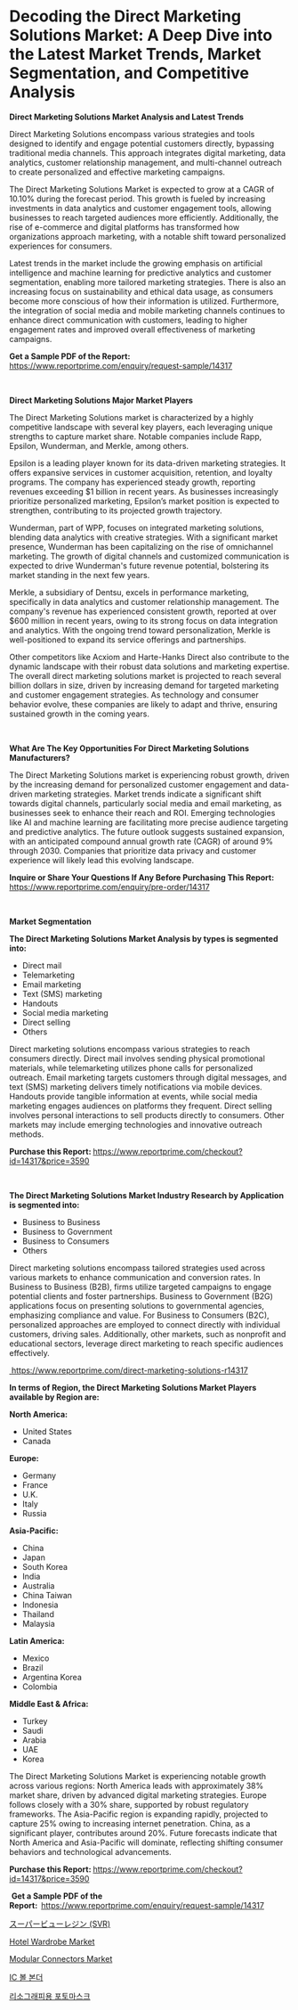 <p><h1>Decoding the Direct Marketing Solutions Market: A Deep Dive into the Latest Market Trends, Market Segmentation, and Competitive Analysis</h1></p><p><strong>Direct Marketing Solutions Market Analysis and Latest Trends</strong></p>
<p><p>Direct Marketing Solutions encompass various strategies and tools designed to identify and engage potential customers directly, bypassing traditional media channels. This approach integrates digital marketing, data analytics, customer relationship management, and multi-channel outreach to create personalized and effective marketing campaigns. </p><p>The Direct Marketing Solutions Market is expected to grow at a CAGR of 10.10% during the forecast period. This growth is fueled by increasing investments in data analytics and customer engagement tools, allowing businesses to reach targeted audiences more efficiently. Additionally, the rise of e-commerce and digital platforms has transformed how organizations approach marketing, with a notable shift toward personalized experiences for consumers. </p><p>Latest trends in the market include the growing emphasis on artificial intelligence and machine learning for predictive analytics and customer segmentation, enabling more tailored marketing strategies. There is also an increasing focus on sustainability and ethical data usage, as consumers become more conscious of how their information is utilized. Furthermore, the integration of social media and mobile marketing channels continues to enhance direct communication with customers, leading to higher engagement rates and improved overall effectiveness of marketing campaigns.</p></p>
<p><strong>Get a Sample PDF of the Report:&nbsp;</strong> <a href="https://www.reportprime.com/enquiry/request-sample/14317">https://www.reportprime.com/enquiry/request-sample/14317</a></p>
<p>&nbsp;</p>
<p><strong>Direct Marketing Solutions Major Market Players</strong></p>
<p><p>The Direct Marketing Solutions market is characterized by a highly competitive landscape with several key players, each leveraging unique strengths to capture market share. Notable companies include Rapp, Epsilon, Wunderman, and Merkle, among others.</p><p>Epsilon is a leading player known for its data-driven marketing strategies. It offers expansive services in customer acquisition, retention, and loyalty programs. The company has experienced steady growth, reporting revenues exceeding $1 billion in recent years. As businesses increasingly prioritize personalized marketing, Epsilon’s market position is expected to strengthen, contributing to its projected growth trajectory.</p><p>Wunderman, part of WPP, focuses on integrated marketing solutions, blending data analytics with creative strategies. With a significant market presence, Wunderman has been capitalizing on the rise of omnichannel marketing. The growth of digital channels and customized communication is expected to drive Wunderman's future revenue potential, bolstering its market standing in the next few years.</p><p>Merkle, a subsidiary of Dentsu, excels in performance marketing, specifically in data analytics and customer relationship management. The company's revenue has experienced consistent growth, reported at over $600 million in recent years, owing to its strong focus on data integration and analytics. With the ongoing trend toward personalization, Merkle is well-positioned to expand its service offerings and partnerships.</p><p>Other competitors like Acxiom and Harte-Hanks Direct also contribute to the dynamic landscape with their robust data solutions and marketing expertise. The overall direct marketing solutions market is projected to reach several billion dollars in size, driven by increasing demand for targeted marketing and customer engagement strategies. As technology and consumer behavior evolve, these companies are likely to adapt and thrive, ensuring sustained growth in the coming years.</p></p>
<p>&nbsp;</p>
<p><strong>What Are The Key Opportunities For Direct Marketing Solutions Manufacturers?</strong></p>
<p><p>The Direct Marketing Solutions market is experiencing robust growth, driven by the increasing demand for personalized customer engagement and data-driven marketing strategies. Market trends indicate a significant shift towards digital channels, particularly social media and email marketing, as businesses seek to enhance their reach and ROI. Emerging technologies like AI and machine learning are facilitating more precise audience targeting and predictive analytics. The future outlook suggests sustained expansion, with an anticipated compound annual growth rate (CAGR) of around 9% through 2030. Companies that prioritize data privacy and customer experience will likely lead this evolving landscape.</p></p>
<p><strong>Inquire or Share Your Questions If Any Before Purchasing This Report:</strong> <a href="https://www.reportprime.com/enquiry/pre-order/14317">https://www.reportprime.com/enquiry/pre-order/14317</a></p>
<p>&nbsp;</p>
<p><strong>Market Segmentation</strong></p>
<p><strong>The Direct Marketing Solutions Market Analysis by types is segmented into:</strong></p>
<p><ul><li>Direct mail</li><li>Telemarketing</li><li>Email marketing</li><li>Text (SMS) marketing</li><li>Handouts</li><li>Social media marketing</li><li>Direct selling</li><li>Others</li></ul></p>
<p><p>Direct marketing solutions encompass various strategies to reach consumers directly. Direct mail involves sending physical promotional materials, while telemarketing utilizes phone calls for personalized outreach. Email marketing targets customers through digital messages, and text (SMS) marketing delivers timely notifications via mobile devices. Handouts provide tangible information at events, while social media marketing engages audiences on platforms they frequent. Direct selling involves personal interactions to sell products directly to consumers. Other markets may include emerging technologies and innovative outreach methods.</p></p>
<p><strong>Purchase this Report:&nbsp;</strong><a href="https://www.reportprime.com/checkout?id=14317&price=3590">https://www.reportprime.com/checkout?id=14317&price=3590</a></p>
<p>&nbsp;</p>
<p><strong>The Direct Marketing Solutions Market Industry Research by Application is segmented into:</strong></p>
<p><ul><li>Business to Business</li><li>Business to Government</li><li>Business to Consumers</li><li>Others</li></ul></p>
<p><p>Direct marketing solutions encompass tailored strategies used across various markets to enhance communication and conversion rates. In Business to Business (B2B), firms utilize targeted campaigns to engage potential clients and foster partnerships. Business to Government (B2G) applications focus on presenting solutions to governmental agencies, emphasizing compliance and value. For Business to Consumers (B2C), personalized approaches are employed to connect directly with individual customers, driving sales. Additionally, other markets, such as nonprofit and educational sectors, leverage direct marketing to reach specific audiences effectively.</p></p>
<p><a href="https://www.reportprime.com/direct-marketing-solutions-r14317">&nbsp;https://www.reportprime.com/direct-marketing-solutions-r14317</a></p>
<p><strong>In terms of Region, the Direct Marketing Solutions Market Players available by Region are:</strong></p>
<p>
    <p> <strong> North America: </strong>
        <ul>
            <li>United States</li>
            <li>Canada</li>
        </ul>
        </p> 
    <p> <strong> Europe: </strong>
        <ul>
            <li>Germany</li>
            <li>France</li>
            <li>U.K.</li>
            <li>Italy</li>
            <li>Russia</li>
        </ul>
        </p> 
    <p> <strong> Asia-Pacific: </strong>
        <ul>
            <li>China</li>
            <li>Japan</li>
            <li>South Korea</li>
            <li>India</li>
            <li>Australia</li>
            <li>China Taiwan</li>
            <li>Indonesia</li>
            <li>Thailand</li>
            <li>Malaysia</li>
        </ul>
        </p> 
    <p> <strong> Latin America: </strong>
        <ul>
            <li>Mexico</li>
            <li>Brazil</li>
            <li>Argentina Korea</li>
            <li>Colombia</li>
        </ul>
        </p> 
    <p> <strong> Middle East & Africa: </strong>
        <ul>
            <li>Turkey</li>
            <li>Saudi</li>
            <li>Arabia</li>
            <li>UAE</li>
            <li>Korea</li>
        </ul>
    </p>
    </p>
<p><p>The Direct Marketing Solutions Market is experiencing notable growth across various regions: North America leads with approximately 38% market share, driven by advanced digital marketing strategies. Europe follows closely with a 30% share, supported by robust regulatory frameworks. The Asia-Pacific region is expanding rapidly, projected to capture 25% owing to increasing internet penetration. China, as a significant player, contributes around 20%. Future forecasts indicate that North America and Asia-Pacific will dominate, reflecting shifting consumer behaviors and technological advancements.</p></p>
<p><strong>Purchase this Report: </strong><a href="https://www.reportprime.com/checkout?id=14317&price=3590">https://www.reportprime.com/checkout?id=14317&price=3590</a></p>
<p>&nbsp;<strong>Get a Sample PDF of the Report:&nbsp;&nbsp;</strong><a href="https://www.reportprime.com/enquiry/request-sample/14317">https://www.reportprime.com/enquiry/request-sample/14317</a></p>
<p><strong></strong></p>
<p><p><a href="https://medium.com/@berryguann/super-view-resin-svr-market-%E3%81%AF-%E3%82%B3%E3%82%B9%E3%83%88%E7%AE%A1%E7%90%86%E3%81%A8%E5%8A%B9%E7%8E%87%E5%90%91%E4%B8%8A%E3%82%92%E5%84%AA%E5%85%88%E3%81%97%E3%81%BE%E3%81%99-%E3%81%95%E3%82%89%E3%81%AB-%E5%A0%B1%E5%91%8A%E6%9B%B8%E3%81%AF%E5%B8%82%E5%A0%B4%E3%81%AE%E9%9C%80%E8%A6%81%E9%9D%A2%E3%81%A8%E4%BE%9B%E7%B5%A6%E9%9D%A2%E3%81%AE%E4%B8%A1%E6%96%B9%E3%82%92%E3%82%AB%E3%83%90%E3%83%BC%E3%81%97%E3%81%A6%E3%81%84%E3%81%BE%E3%81%99-super-view-8ae97101aa89">スーパービューレジン (SVR)</a></p><p><a href="https://issuu.com/reportprime-2/docs/hotel-wardrobe-market-size-2030.ppt_872794979c4a13">Hotel Wardrobe Market</a></p><p><a href="https://www.linkedin.com/pulse/modular-connectors-market-size-growth-trends-industry-whsle?trackingId=wGBvW%2FLCQFu5p%2Blpw%2FnEWA%3D%3D">Modular Connectors Market</a></p><p><a href="https://medium.com/@darianswift1922_33282/2024%EB%85%84%EB%B6%80%ED%84%B0-2031%EB%85%84%EA%B9%8C%EC%A7%80-%EA%B8%80%EB%A1%9C%EB%B2%8C-ic-%EB%B3%BC-%EB%B3%B8%EB%8D%94-%EC%8B%9C%EC%9E%A5-%EB%B6%80%EB%AC%B8%EC%9D%98-%EC%8B%9C%EC%9E%A5-%EC%97%AD%ED%95%99-%EB%B0%8F-%EB%AF%B8%EB%9E%98-%ED%8A%B8%EB%A0%8C%EB%93%9C-%EC%98%88%EC%B8%A1-a408a964c50d">IC 볼 본더</a></p><p><a href="https://medium.com/@darianswift1922_33282/photomask-for-lithography-market-%EC%9D%98-%EA%B8%80%EB%A1%9C%EB%B2%8C-%EC%8B%9C%EC%9E%A5-%EA%B0%9C%EC%9A%94%EB%8A%94-%EC%A0%84-%EC%84%B8%EA%B3%84-%EB%B0%8F-%EC%A3%BC%EC%9A%94-%EC%8B%9C%EC%9E%A5%EC%9D%98-%EC%82%B0%EC%97%85%EC%97%90-%EC%98%81%ED%96%A5%EC%9D%84-%EB%AF%B8%EC%B9%98%EB%8A%94-%EC%A3%BC%EC%9A%94-%ED%8A%B8%EB%A0%8C%EB%93%9C%EC%97%90-%EB%8C%80%ED%95%9C-%EB%8F%85%ED%8A%B9%ED%95%9C-%EA%B4%80%EC%A0%90%EC%9D%84-%EC%A0%9C%EA%B3%B5%ED%95%A9%EB%8B%88%EB%8B%A4-5537a11d3747">리소그래피용 포토마스크</a></p></p>